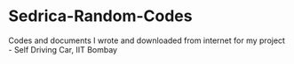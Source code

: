 # Sedrica-Random-Codes

Codes and documents I wrote and downloaded from internet for my project - Self Driving Car, IIT Bombay
